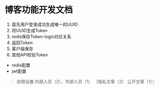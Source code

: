 # 博客功能开发文档
1. 首先用户登录成功生成唯一的UUID
2. 将UUID生成Token
3. redis保存Token-login对应关系
4. 返回Token
5. 客户端保存
6. 其他API校验Token

+ redis配置
+ jwt配置

> 权限设置 内部人员（2）、外部人员（1） （隐私文章（2） 公开文章（1））